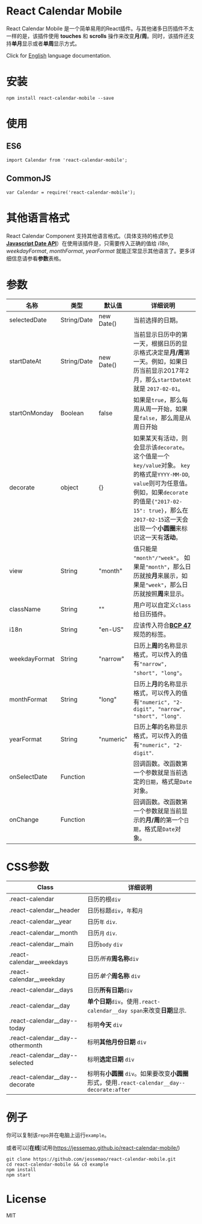 # React Calendar Mobile
React Calendar Mobile 是一个简单易用的React插件。与其他诸多日历插件不太一样的是，该插件使用 **touches** 和 **scrolls** 操作来改变**月/周**。同时，该插件还支持**单月**显示或者**单周**显示方式。

Click for [English](https://github.com/jessemao/react-calendar-mobile/blob/master/README.md) language documentation.

# 安装
```
npm install react-calendar-mobile --save
```

# 使用
## ES6
```
import Calendar from 'react-calendar-mobile';
```

## CommonJS
```
var Calendar = require('react-calendar-mobile');
```

# 其他语言格式
React Calendar Component 支持其他语言格式。（具体支持的格式参见[**Javascript Date API**](https://developer.mozilla.org/en-US/docs/Web/JavaScript/Reference/Global_Objects/Date/toLocaleDateString)）在使用该插件是，只需要传入正确的值给 *i18n*, *weekdayFormat*, *monthFormat*, *yearFormat* 就能正常显示其他语言了。更多详细信息请参看**参数**表格。

# 参数

| 名称          | 类型        | 默认值    | 详细说明                                                                                                                                                                                                                                                                                                 |
|---------------|-------------|------------|-------------------------------------------------------------------------------------------------------------------------------------------------------------------------------------------------------------------------------------------------------------------------------------------------------------|
| selectedDate  | String/Date | new Date() | 当前选择的日期。                                                                                                                                                                                                                                                     |
| startDateAt   | String/Date | new Date() | 当前显示日历中的第一天，根据日历的显示格式决定是**月/周**第一天。例如，如果日历当前显示2017年2月，那么`startDateAt`就是 `2017-02-01`。                                                                                                                                                                                        |
| startOnMonday | Boolean     | false      | 如果是`true`，那么每周从周一开始，如果是`false`，那么周是从周日开始                                                                                                                                                                                                                                                  |
| decorate      | object      | {}         | 如果某天有活动，则会显示该`decorate`。这个值是一个`key/value`对象。 `key`的格式是`YYYY-MM-DD`, `value`则可为任意值。例如，如果`decorate`的值是`{"2017-02-15": true}`，那么在`2017-02-15`这一天会出现一个**小圆圈**来标识这一天有**活动**。 |
| view          | String      | "month"    | 值只能是 `"month"/"week"`。 如果是`"month"`，那么日历就按**月**来展示，如果是`"week"`，那么日历就按照**周**来显示。                                                                                                                                                                               |
| className     | String      | ""         | 用户可以自定义`class`给日历插件。                                                                                                                                                                                                                                                                          |
| i18n          | String      | "en-US"    | 应该传入符合[**BCP 47**](https://tools.ietf.org/rfc/bcp/bcp47.txt) 规范的标签。                                                                                                                                                                               |
| weekdayFormat | String      | "narrow"   | 日历上**周**的名称显示格式，可以传入的值有`"narrow", "short", "long"`。                                                                                                                                                                                                                            |
| monthFormat   | String      | "long"     | 日历上**月**的名称显示格式，可以传入的值有`"numeric", "2-digit", "narrow", "short", "long"`.                                                                                                                                                                                                |
| yearFormat    | String      | "numeric"  | 日历上**年**的名称显示格式，可以传入的值有`"numeric", "2-digit"`.                                                                                                                                                                                                                                    |
| onSelectDate  | Function    |            | 回调函数。改函数第一个参数就是当前选定的`日期`，格式是`Date`对象。                                                                                                                                                                                              |
| onChange      | Function    |            | 回调函数。改函数第一个参数就是当前显示的**月/周**的第一个`日期`，格式是`Date`对象。                                                                                                                                                |


# CSS参数
| Class                       | 详细说明                                                                                    |
|----------------------------------|------------------------------------------------------------------------------------------------|
| .react-calendar                  | 日历的根`div           `                                                               |
| .react-calendar__header          | 日历标题`div`，`年`和`月`                               |
| .react-calendar__year            | 日历`年` `div`.                                                                          |
| .react-calendar__month           | 日历`月` `div`.                                                                          |
| .react-calendar__main            | 日历`body` `div`                                         |
| .react-calendar__weekdays        | 日历*所有***周名称**`div`                                                                |
| .react-calendar__weekday         | 日历*单个***周名称** `div`                                                          |
| .react-calendar__days            | 日历**所有日期**`div`                                                                     |
| .react-calendar__day             | **单个日期**`div`。使用`.react-calendar__day span`来改变**日期**显示.                 |
| .react-calendar__day--today      | 标明**今天** `div`                                                                              |
| .react-calendar__day--othermonth | 标明**其他月份日期** `div`                                                                     |
| .react-calendar__day--selected   | 标明**选定日期** `div`                                                                             |
| .react-calendar__day--decorate   | 标明有**小圆圈** `div`。如果要改变**小圆圈**形式，使用`.react-calendar__day--decorate:after` |


# 例子
你可以复制该`repo`并在电脑上运行`example`。

或者可以[**在线**]试用(https://jessemao.github.io/react-calendar-mobile/)
```
git clone https://github.com/jessemao/react-calendar-mobile.git
cd react-calendar-mobile && cd example
npm install
npm start
```

# License
MIT